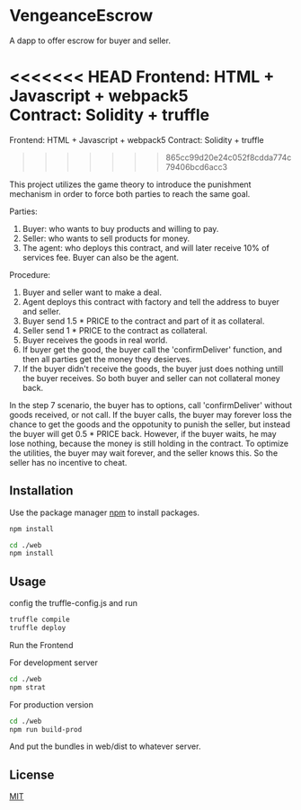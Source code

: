 # VengeanceEscrow

A dapp to offer escrow for buyer and seller.

<<<<<<< HEAD
Frontend: HTML + Javascript + webpack5<br />
Contract: Solidity + truffle<br />
=======
Frontend: HTML + Javascript + webpack5 
Contract: Solidity + truffle 
>>>>>>> 865cc99d20e24c052f8cdda774c79406bcd6acc3

This project utilizes the game theory to introduce the punishment mechanism in order to force both parties to reach the same goal.

Parties:
1. Buyer: who wants to buy products and willing to pay.
2. Seller: who wants to sell products for money.
3. The agent: who deploys this contract, and will later receive 10% of services fee. Buyer can also be the agent.

Procedure:

1. Buyer and seller want to make a deal.
2. Agent deploys this contract with factory and tell the address to buyer and seller.
3. Buyer send 1.5 * PRICE to the contract and part of it as collateral.
4. Seller send 1 * PRICE to the contract as collateral.
5. Buyer receives the goods in real world.
6. If buyer get the good, the buyer call the 'confirmDeliver' function, and then all parties get the money they desierves.
7. If the buyer didn't receive the goods, the buyer just does nothing untill the buyer receives. So both buyer and seller can not collateral money back.

In the step 7 scenario, the buyer has to options, call 'confirmDeliver' without goods received, or not call. If the buyer calls, the buyer may forever loss the chance to get the goods and the oppotunity to punish the seller, but instead the buyer will get 0.5 * PRICE back. However, if the buyer waits, he may lose nothing, because the money is still holding in the contract. To optimize the utilities, the buyer may wait forever, and the seller knows this. So the seller has no incentive to cheat.

## Installation

Use the package manager [npm](https://www.npmjs.com/) to install packages.

```bash
npm install

cd ./web
npm install
```

## Usage

config the truffle-config.js and run
```bash
truffle compile
truffle deploy
```

Run the Frontend

For development server
```bash
cd ./web
npm strat
```

For production version
```bash
cd ./web
npm run build-prod
```
And put the bundles in web/dist to whatever server.


## License
[MIT](https://choosealicense.com/licenses/mit/)
